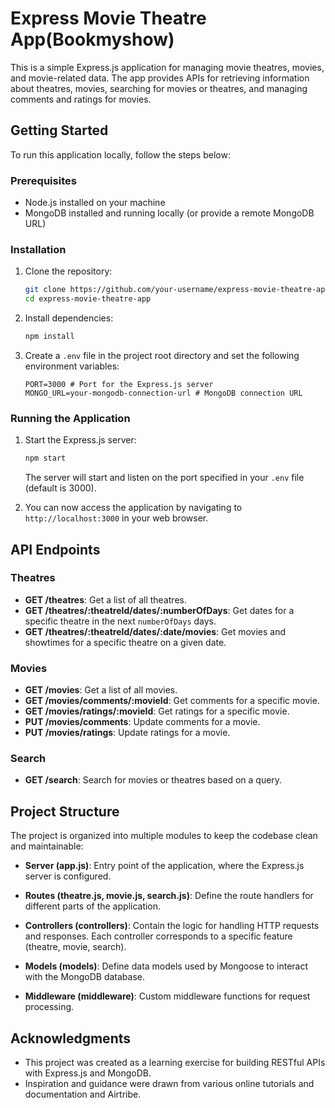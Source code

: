 # Express Movie Theatre App(Bookmyshow)

This is a simple Express.js application for managing movie theatres, movies, and movie-related data. The app provides APIs for retrieving information about theatres, movies, searching for movies or theatres, and managing comments and ratings for movies.

## Getting Started

To run this application locally, follow the steps below:

### Prerequisites

- Node.js installed on your machine
- MongoDB installed and running locally (or provide a remote MongoDB URL)

### Installation

1. Clone the repository:

   ```bash
   git clone https://github.com/your-username/express-movie-theatre-app.git
   cd express-movie-theatre-app
   ```

2. Install dependencies:

   ```bash
   npm install
   ```

3. Create a `.env` file in the project root directory and set the following environment variables:

   ```env
   PORT=3000 # Port for the Express.js server
   MONGO_URL=your-mongodb-connection-url # MongoDB connection URL
   ```

### Running the Application

1. Start the Express.js server:

   ```bash
   npm start
   ```

   The server will start and listen on the port specified in your `.env` file (default is 3000).

2. You can now access the application by navigating to `http://localhost:3000` in your web browser.

## API Endpoints

### Theatres

- **GET /theatres**: Get a list of all theatres.
- **GET /theatres/:theatreId/dates/:numberOfDays**: Get dates for a specific theatre in the next `numberOfDays` days.
- **GET /theatres/:theatreId/dates/:date/movies**: Get movies and showtimes for a specific theatre on a given date.

### Movies

- **GET /movies**: Get a list of all movies.
- **GET /movies/comments/:movieId**: Get comments for a specific movie.
- **GET /movies/ratings/:movieId**: Get ratings for a specific movie.
- **PUT /movies/comments**: Update comments for a movie.
- **PUT /movies/ratings**: Update ratings for a movie.

### Search

- **GET /search**: Search for movies or theatres based on a query.

## Project Structure

The project is organized into multiple modules to keep the codebase clean and maintainable:

- **Server (app.js)**: Entry point of the application, where the Express.js server is configured.

- **Routes (theatre.js, movie.js, search.js)**: Define the route handlers for different parts of the application.

- **Controllers (controllers)**: Contain the logic for handling HTTP requests and responses. Each controller corresponds to a specific feature (theatre, movie, search).

- **Models (models)**: Define data models used by Mongoose to interact with the MongoDB database.

- **Middleware (middleware)**: Custom middleware functions for request processing.

## Acknowledgments

- This project was created as a learning exercise for building RESTful APIs with Express.js and MongoDB.
- Inspiration and guidance were drawn from various online tutorials and documentation and Airtribe.
